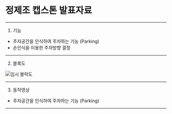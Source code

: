 
# 정제조 캡스톤 발표자료
---
1. 기능

- 주자공간을 인식하여 주차하는 기능 (Parking)
- 손인식을 이용한 주차방향 결정

---
2. 블록도

![임시 블럭도](https://github.com/rkskwhdgh123/Capstone-Design/assets/103232943/71d3cb20-68c2-4af6-a1a9-4e9cf99fc227)


---
3. 동작영상


- 주자공간을 인식하여 주차하는 기능 (Parking)



---
